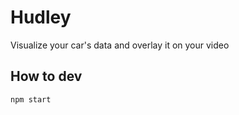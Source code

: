 # Hudley

Visualize your car's data and overlay it on your video


## How to dev

```
npm start
```
